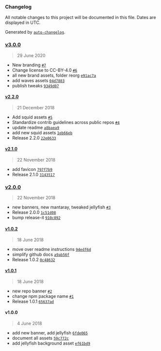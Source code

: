 ### Changelog

All notable changes to this project will be documented in this file. Dates are displayed in UTC.

Generated by [`auto-changelog`](https://github.com/CookPete/auto-changelog).

### [v3.0.0](https://github.com/oceanprotocol/art/compare/v2.2.0...v3.0.0)

> 29 June 2020

- New branding [`#7`](https://github.com/oceanprotocol/art/pull/7)
- Change license to CC-BY-4.0 [`#6`](https://github.com/oceanprotocol/art/pull/6)
- all new brand assets, folder reorg [`e91ac7a`](https://github.com/oceanprotocol/art/commit/e91ac7af4ba2e34030d371f6abc8ba6a994c3156)
- add waves assets [`04d7883`](https://github.com/oceanprotocol/art/commit/04d7883a87cc88c46a8fa2547530ede4aeaf6d45)
- publish tweaks [`9349d07`](https://github.com/oceanprotocol/art/commit/9349d0710e1014fe37e3e8938e3b1cf08e05d715)

#### [v2.2.0](https://github.com/oceanprotocol/art/compare/v2.1.0...v2.2.0)

> 21 December 2018

- Add squid assets [`#5`](https://github.com/oceanprotocol/art/pull/5)
- Standardize contrib guidelines across public repos [`#4`](https://github.com/oceanprotocol/art/pull/4)
- update readme [`a8baea9`](https://github.com/oceanprotocol/art/commit/a8baea91c7fda11c882abfa6bee2487b97b0e456)
- add new squid assets [`1eb66eb`](https://github.com/oceanprotocol/art/commit/1eb66eb668e4efd5d3decd0738c9c767535992a4)
- Release 2.2.0 [`22e0633`](https://github.com/oceanprotocol/art/commit/22e0633ee6adaaf6eabe04288989cdc3d756ef46)

#### [v2.1.0](https://github.com/oceanprotocol/art/compare/v2.0.0...v2.1.0)

> 22 November 2018

- add favicon [`797f7b9`](https://github.com/oceanprotocol/art/commit/797f7b999b42477c327c0431db08e396e47fdc34)
- Release 2.1.0 [`3143517`](https://github.com/oceanprotocol/art/commit/314351768af1538da5756543e94e971bf8fb40e2)

### [v2.0.0](https://github.com/oceanprotocol/art/compare/v1.0.2...v2.0.0)

> 22 November 2018

- new banners, new mantaray, tweaked jellyfish [`#3`](https://github.com/oceanprotocol/art/pull/3)
- Release 2.0.0 [`1c51d08`](https://github.com/oceanprotocol/art/commit/1c51d08481cb8607c5d4ba4ee075b66d5feb2fd5)
- bump release-it [`910c892`](https://github.com/oceanprotocol/art/commit/910c892cf73a1f8c3e82243a83e59a685f977d35)

#### [v1.0.2](https://github.com/oceanprotocol/art/compare/v1.0.1...v1.0.2)

> 18 June 2018

- move over readme instructions [`94edf6d`](https://github.com/oceanprotocol/art/commit/94edf6d854ad72f6f8106e821cc1621200e359c9)
- simplify github docs [`a9ab56f`](https://github.com/oceanprotocol/art/commit/a9ab56f549f870399a573c8e395f167e4f0870ee)
- Release 1.0.2 [`0c48632`](https://github.com/oceanprotocol/art/commit/0c4863285418c601ec0298b097f67658b69c3302)

#### [v1.0.1](https://github.com/oceanprotocol/art/compare/v1.0.0...v1.0.1)

> 18 June 2018

- new repo banner [`#2`](https://github.com/oceanprotocol/art/pull/2)
- change npm package name [`#1`](https://github.com/oceanprotocol/art/pull/1)
- Release 1.0.1 [`65637ad`](https://github.com/oceanprotocol/art/commit/65637ad8cad928ee058cd2d56c3478a1b5c8c35d)

#### v1.0.0

> 4 June 2018

- add new banner, add jellyfish [`6fde065`](https://github.com/oceanprotocol/art/commit/6fde0650cfec18cb631678763da9cf825423b700)
- document all assets [`59c772c`](https://github.com/oceanprotocol/art/commit/59c772c89c3a671655a96aebb1e8d9ad90aa1948)
- add jellyfish background asset [`ef61bd9`](https://github.com/oceanprotocol/art/commit/ef61bd98352d442a587ec5b0d187677df49c4278)
